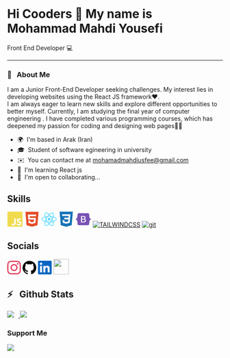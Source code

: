 
Hi Cooders 👋 My name is **Mohammad Mahdi Yousefi**
======

Front End Developer 💻

---
 <h3>💫 &nbsp; About Me</h3>

I am a Junior Front-End Developer seeking challenges. My interest lies in developing
websites using the React JS framework❤️. <br>I am
always eager to learn new skills and explore different opportunities to better myself. Currently, I am studying the final year of computer engineering . I have completed various programming courses, which has deepened my passion for coding
and designing web pages👨‍💻

- 🌍  I'm based in Arak (Iran)
- 🎓  Student of software egineering in university
- ✉️  You can contact me at [mohamadmahdiusfee@gmail.com](mailto:mohamadmahdiusfee@gmail.com)
- 🌱  I'm learning React js 
- 🤝  I'm open to collaborating... 


## Skills

<p align="left">
    <a href="https://developer.mozilla.org/en-US/docs/Web/JavaScript" target="_blank" rel="noreferrer"><img src="https://raw.githubusercontent.com/sabzlearn-ir/sabzlearn-ir/4d2a781931f79c747a132c28eae4ebfbb8eaa7d7/javascript-colored.svg" width="36" height="36" alt="Javascript" /></a>
    <a href="https://developer.mozilla.org/en-US/docs/Glossary/HTML5" target="_blank" rel="noreferrer"><img src="https://raw.githubusercontent.com/sabzlearn-ir/sabzlearn-ir/4d2a781931f79c747a132c28eae4ebfbb8eaa7d7/html5-colored.svg" width="36" height="36" alt="HTML5" /></a>
    <a href="https://reactjs.org/" target="_blank" rel="noreferrer"><img src="https://raw.githubusercontent.com/sabzlearn-ir/sabzlearn-ir/4d2a781931f79c747a132c28eae4ebfbb8eaa7d7/react-colored.svg" width="36" height="36" alt="React" /></a>
</a>
    <a href="https://www.w3.org/TR/CSS/#css" target="_blank" rel="noreferrer"><img src="https://raw.githubusercontent.com/sabzlearn-ir/sabzlearn-ir/4d2a781931f79c747a132c28eae4ebfbb8eaa7d7/css3-colored.svg" width="36" height="36" alt="CSS3" /></a>
    <a href="https://getbootstrap.com/" target="_blank" rel="noreferrer"><img src="https://raw.githubusercontent.com/sabzlearn-ir/sabzlearn-ir/4d2a781931f79c747a132c28eae4ebfbb8eaa7d7/bootstrap-colored.svg" width="36" height="36" alt="Bootstrap" /></a>
    <a href="https://tailwindcss.com/" target="_blank" rel="noreferrer"><img src="https://github.com/Mommad-usfee/Mommad-usfee/blob/main/icons8-tailwindcss-36.png?raw=true" width="36" height="36" alt="TAILWINDCSS" /></a>
    <a href="https://git-scm.com/" target="_blank" rel="noreferrer"><img src="https://github.com/Mommad-usfee/Mommad-usfee/blob/main/icons8-git-36.png?raw=true" width="36" height="36" alt="git" /></a>
 </a>
</a>
  
</p>

## Socials

<p align="left">
    <a href="" target="_blank" rel="noreferrer"><img src="https://raw.githubusercontent.com/sabzlearn-ir/sabzlearn-ir/326df429fa60b323e697a023715766629ad4047d/instagram.svg" width="32" height="32" /></a>
    <a href="https://github.com/Mommad-usfee" target="_blank" rel="noreferrer"><img src="https://raw.githubusercontent.com/sabzlearn-ir/sabzlearn-ir/326df429fa60b323e697a023715766629ad4047d/github.svg" width="32" height="32" /></a>
    <a href="https://www.linkedin.com/in/mohammad-mahdi-yousefi-b06b35231/" target="_blank" rel="noreferrer"><img src="https://raw.githubusercontent.com/sabzlearn-ir/sabzlearn-ir/326df429fa60b323e697a023715766629ad4047d/linkedin.svg" width="32" height="32" /></a>
    <a href="https://t.me/Mommadyousefi" target="_blank" rel="noreferrer"><img src="https://github.com/Mommad-usfee/Mommad-usfee/blob/main/icons8-telegram-36.png?raw=true" width="36" height="36" /></a>
</p>


<h2>⚡️ &nbsp; Github Stats</h2>

<a href="https://github.com/sabzlearn-ir">
  <img src="https://github-readme-stats.vercel.app/api?username=Mommad-usfee&show_icons=true&theme=radical" height="245px" style="margin-right: 10px;" 
 />
  <img src="https://github-readme-stats.vercel.app/api/top-langs/?username=Mommad-usfee" />
</a>


### Support Me

<a href="">
    <img src="https://cdn.buymeacoffee.com/buttons/v2/default-yellow.png" width="200" />
</a>















